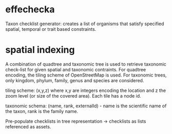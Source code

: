# effechecka
Taxon checklist generator: creates a list of organisms that satisfy specified spatial, temporal or trait based constraints.

# spatial indexing
A combination of quadtree and taxonomic tree is used to retrieve taxonomic check-list for given spatial and taxonomic contraints. For quadtree encoding, the tiling scheme of OpenStreetMap is used. For taxonomic trees, only kingdom, phylum, family, genus and species are considered. 

tiling scheme:
(x,y,z) where x,y are integers encoding the location and z the zoom level (or size of the covered area). Each tile has a node id. 

taxonomic schema:
(name, rank, externalId) - name is the scientific name of the taxon, rank is the family name.

Pre-populate checklists in tree representation -> checklists as lists referenced as assets.






